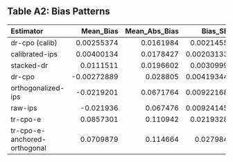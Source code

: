 ## Table A2: Bias Patterns

| Estimator                    |   Mean_Bias |   Mean_Abs_Bias |    Bias_SE | Pattern   |   clone_bias |   clone_t | clone_sig   |   parallel_bias |   parallel_t | parallel_sig   |   premium_bias |   premium_t | premium_sig   |
|:-----------------------------|------------:|----------------:|-----------:|:----------|-------------:|----------:|:------------|----------------:|-------------:|:---------------|---------------:|------------:|:--------------|
| dr-cpo (calib)               |  0.00255374 |       0.0161984 | 0.0021455  | Mixed     |   0.00430897 |   1.19262 |             |      0.0001508  |    0.0397889 |                |     0.00320144 |    0.861017 |               |
| calibrated-ips               |  0.00400134 |       0.0178427 | 0.00203133 | Mixed     |   0.00720951 |   2.21579 | *           |     -0.00420661 |    1.25969   |                |     0.00900113 |    2.46396  | *             |
| stacked-dr                   |  0.0111511  |       0.0196602 | 0.0030999  | Positive  |   0.0122302  |   2.28636 | *           |      0.00960101 |    1.79345   |                |     0.0116222  |    2.15595  | *             |
| dr-cpo                       | -0.00272889 |       0.028805  | 0.00419344 | Mixed     |   0.00595412 |   1.67254 |             |     -0.010264   |    1.1395    |                |    -0.00387678 |    0.493202 |               |
| orthogonalized-ips           | -0.0219201  |       0.0671764 | 0.00922168 | Negative  |   0.00588054 |   1.58577 |             |     -0.0748366  |    3.4017    | *              |     0.0031959  |    0.235903 |               |
| raw-ips                      | -0.021936   |       0.067476  | 0.00924145 | Negative  |   0.00597588 |   1.5973  |             |     -0.075426   |    3.42883   | *              |     0.00364208 |    0.267873 |               |
| tr-cpo-e                     |  0.0857301  |       0.110942  | 0.0219328  | Positive  |   0.190851   |   3.47665 | *           |      0.00348687 |    0.292739  |                |     0.0628529  |    2.5637   | *             |
| tr-cpo-e-anchored-orthogonal |  0.0709879  |       0.114664  | 0.027984   | Positive  |   0.176816   |   2.61381 | *           |      0.0108118  |    0.472369  |                |     0.025336   |    0.71045  |               |